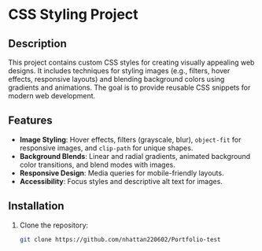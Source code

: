 # CSS Styling Project

## Description
This project contains custom CSS styles for creating visually appealing web designs. It includes techniques for styling images (e.g., filters, hover effects, responsive layouts) and blending background colors using gradients and animations. The goal is to provide reusable CSS snippets for modern web development.

## Features
- **Image Styling**: Hover effects, filters (grayscale, blur), `object-fit` for responsive images, and `clip-path` for unique shapes.
- **Background Blends**: Linear and radial gradients, animated background color transitions, and blend modes with images.
- **Responsive Design**: Media queries for mobile-friendly layouts.
- **Accessibility**: Focus styles and descriptive alt text for images.

## Installation
1. Clone the repository:
   ```bash
   git clone https://github.com/nhattan220602/Portfolio-test
